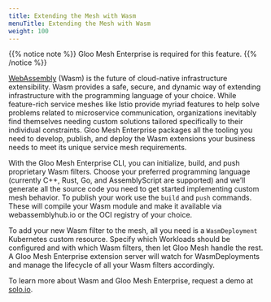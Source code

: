 ```yaml
---
title: Extending the Mesh with Wasm
menuTitle: Extending the Mesh with Wasm
weight: 100
---
```


{{% notice note %}}
Gloo Mesh Enterprise is required for this feature.
{{% /notice %}}

[WebAssembly](https://webassembly.org/) (Wasm) is the future of cloud-native infrastructure extensibility. Wasm provides a safe, secure, and 
dynamic way of extending infrastructure with the programming language of your choice. While feature-rich service 
meshes like Istio provide myriad features to help solve problems related to microservice communication, organizations
inevitably find themselves needing custom solutions tailored specifically to their individual constraints. Gloo Mesh Enterprise 
packages all the tooling you need to develop, publish, and deploy the Wasm extensions your business needs to meet its unique service mesh requirements.

With the Gloo Mesh Enterprise CLI, you can initialize, build, and push proprietary Wasm filters. Choose your preferred 
programming language (currently C++, Rust, Go, and AssemblyScript are supported) and we’ll generate all the source code 
you need to get started implementing custom mesh behavior. To publish your work use the `build` and `push` commands. 
These will compile your Wasm module and make it available via webassemblyhub.io or the OCI registry of your choice.

To add your new Wasm filter to the mesh, all you need is a `WasmDeployment` Kubernetes custom resource. Specify which 
Workloads should be configured and with which Wasm filters, then let Gloo Mesh handle the rest. A Gloo Mesh Enterprise 
extension server will watch for WasmDeployments and manage the lifecycle of all your Wasm filters accordingly.

To learn more about Wasm and Gloo Mesh Enterprise, request a demo at [solo.io](https://www.solo.io/).